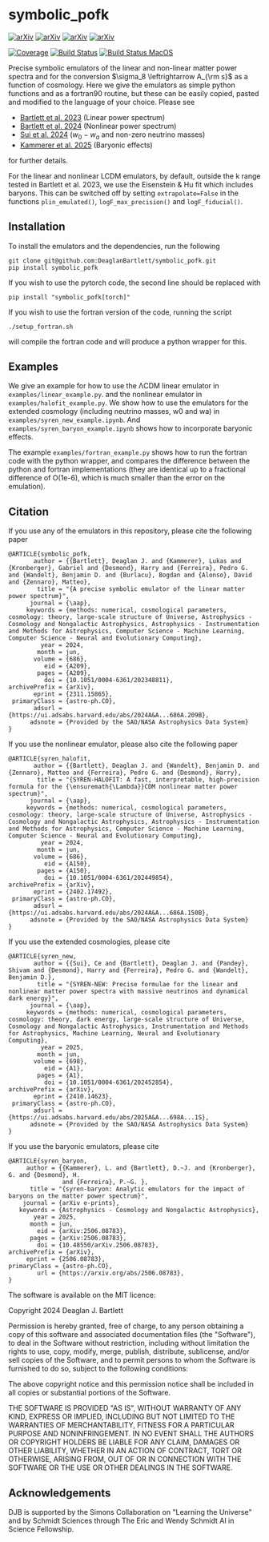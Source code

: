 # symbolic_pofk

[![arXiv](https://img.shields.io/badge/arXiv-2311.15865-b31b1b.svg)](https://arxiv.org/abs/2311.15865)
[![arXiv](https://img.shields.io/badge/arXiv-2402.17492-b31b1b.svg)](https://arxiv.org/abs/2402.17492)
[![arXiv](https://img.shields.io/badge/arXiv-2410.14623-b31b1b.svg)](https://arxiv.org/abs/2410.14623)
[![arXiv](https://img.shields.io/badge/arXiv-2506.08783-b31b1b.svg)](https://arxiv.org/abs/2506.08783)

[![Coverage](https://img.shields.io/codecov/c/github/DeaglanBartlett/symbolic_pofk)](https://app.codecov.io/gh/DeaglanBartlett/symbolic_pofk)
[![Build Status](https://github.com/DeaglanBartlett/symbolic_pofk/actions/workflows/build-linux.yml/badge.svg)](https://github.com/DeaglanBartlett/symbolic_pofk/actions/workflows/build-linux.yml)
[![Build Status MacOS](https://github.com/DeaglanBartlett/symbolic_pofk/actions/workflows/build-mac.yml/badge.svg)](https://github.com/DeaglanBartlett/symbolic_pofk/actions/workflows/build-mac.yml)



Precise symbolic emulators of the linear and non-linear matter power spectra and for the conversion
$\sigma_8 \leftrightarrow A_{\rm s}$ as a function of cosmology.
Here we give the emulators as simple python functions and as a fortran90 routine, but these can be 
easily copied, pasted and modified to the language of your choice.
Please see
* [Bartlett et al. 2023](https://arxiv.org/abs/2311.15865) (Linear power spectrum) 
* [Bartlett et al. 2024](https://arxiv.org/abs/2402.17492) (Nonlinear power spectrum)
* [Sui et al. 2024](https://arxiv.org/abs/2410.14623) ($w_0-w_a$ and non-zero neutrino masses)
* [Kammerer et al. 2025](https://arxiv.org/abs/2506.08783) (Baryonic effects)
  
for further details.

For the linear and nonlinear LCDM emulators, by default, outside the k range tested in Bartlett et al. 2023, 
we use the Eisenstein & Hu fit which includes baryons. This can be switched off by setting
`extrapolate=False` in the functions `plin_emulated()`, `logF_max_precision()` and
`logF_fiducial()`. 


## Installation

To install the emulators and the dependencies, run the following

```
git clone git@github.com:DeaglanBartlett/symbolic_pofk.git
pip install symbolic_pofk
```

If you wish to use the pytorch code, the second line should be replaced with
```
pip install "symbolic_pofk[torch]"
```

If you wish to use the fortran version of the code, running the script
```
./setup_fortran.sh
```
will compile the fortran code and will produce a python wrapper for this.

## Examples

We give an example for how to use the ΛCDM
linear emulator in `examples/linear_example.py`.
and the nonlinear emulator in `examples/halofit_example.py`.
We show how to use the emulators for the extended cosmology
(including neutrino masses, w0 and wa) in `examples/syren_new_example.ipynb`.
And `examples/syren_baryon_example.ipynb` shows how to incorporate baryonic effects.

The example `examples/fortran_example.py` shows how to run the
fortran code with the python wrapper, and compares the difference
between the python and fortran implementations
(they are identical up to a fractional difference of
O(1e-6), which is much smaller than the error on the emulation).

## Citation

If you use any of the emulators in this repository, please cite the following paper
```
@ARTICLE{symbolic_pofk,
       author = {{Bartlett}, Deaglan J. and {Kammerer}, Lukas and {Kronberger}, Gabriel and {Desmond}, Harry and {Ferreira}, Pedro G. and {Wandelt}, Benjamin D. and {Burlacu}, Bogdan and {Alonso}, David and {Zennaro}, Matteo},
        title = "{A precise symbolic emulator of the linear matter power spectrum}",
      journal = {\aap},
     keywords = {methods: numerical, cosmological parameters, cosmology: theory, large-scale structure of Universe, Astrophysics - Cosmology and Nongalactic Astrophysics, Astrophysics - Instrumentation and Methods for Astrophysics, Computer Science - Machine Learning, Computer Science - Neural and Evolutionary Computing},
         year = 2024,
        month = jun,
       volume = {686},
          eid = {A209},
        pages = {A209},
          doi = {10.1051/0004-6361/202348811},
archivePrefix = {arXiv},
       eprint = {2311.15865},
 primaryClass = {astro-ph.CO},
       adsurl = {https://ui.adsabs.harvard.edu/abs/2024A&A...686A.209B},
      adsnote = {Provided by the SAO/NASA Astrophysics Data System}
}
```

If you use the nonlinear emulator, please also cite the following paper
```
@ARTICLE{syren_halofit,
       author = {{Bartlett}, Deaglan J. and {Wandelt}, Benjamin D. and {Zennaro}, Matteo and {Ferreira}, Pedro G. and {Desmond}, Harry},
        title = "{SYREN-HALOFIT: A fast, interpretable, high-precision formula for the {\ensuremath{\Lambda}}CDM nonlinear matter power spectrum}",
      journal = {\aap},
     keywords = {methods: numerical, cosmological parameters, cosmology: theory, large-scale structure of Universe, Astrophysics - Cosmology and Nongalactic Astrophysics, Astrophysics - Instrumentation and Methods for Astrophysics, Computer Science - Machine Learning, Computer Science - Neural and Evolutionary Computing},
         year = 2024,
        month = jun,
       volume = {686},
          eid = {A150},
        pages = {A150},
          doi = {10.1051/0004-6361/202449854},
archivePrefix = {arXiv},
       eprint = {2402.17492},
 primaryClass = {astro-ph.CO},
       adsurl = {https://ui.adsabs.harvard.edu/abs/2024A&A...686A.150B},
      adsnote = {Provided by the SAO/NASA Astrophysics Data System}
}
```

If you use the extended cosmologies, please cite
```
@ARTICLE{syren_new,
       author = {{Sui}, Ce and {Bartlett}, Deaglan J. and {Pandey}, Shivam and {Desmond}, Harry and {Ferreira}, Pedro G. and {Wandelt}, Benjamin D.},
        title = "{SYREN-NEW: Precise formulae for the linear and nonlinear matter power spectra with massive neutrinos and dynamical dark energy}",
      journal = {\aap},
     keywords = {methods: numerical, cosmological parameters, cosmology: theory, dark energy, large-scale structure of Universe, Cosmology and Nongalactic Astrophysics, Instrumentation and Methods for Astrophysics, Machine Learning, Neural and Evolutionary Computing},
         year = 2025,
        month = jun,
       volume = {698},
          eid = {A1},
        pages = {A1},
          doi = {10.1051/0004-6361/202452854},
archivePrefix = {arXiv},
       eprint = {2410.14623},
 primaryClass = {astro-ph.CO},
       adsurl = {https://ui.adsabs.harvard.edu/abs/2025A&A...698A...1S},
      adsnote = {Provided by the SAO/NASA Astrophysics Data System}
}
```

If you use the baryonic emulators, please cite
```
@ARTICLE{syren_baryon,
     author = {{Kammerer}, L. and {Bartlett}, D.~J. and {Kronberger}, G. and {Desmond}, H.
               and {Ferreira}, P.~G. },  
      title = "{syren-baryon: Analytic emulators for the impact of baryons on the matter power spectrum}",
    journal = {arXiv e-prints},
   keywords = {Astrophysics - Cosmology and Nongalactic Astrophysics},
       year = 2025,
      month = jun,
        eid = {arXiv:2506.08783},
      pages = {arXiv:2506.08783},
        doi = {10.48550/arXiv.2506.08783},
archivePrefix = {arXiv},
     eprint = {2506.08783},
primaryClass = {astro-ph.CO},
        url = {https://arxiv.org/abs/2506.08783},
}
```

The software is available on the MIT licence:

Copyright 2024 Deaglan J. Bartlett

Permission is hereby granted, free of charge, to any person obtaining a copy of this software and associated documentation files 
(the "Software"), to deal in the Software without restriction, including without limitation the rights to use, copy, modify, 
merge, publish, distribute, sublicense, and/or sell copies of the Software, and to permit persons to whom the Software is 
furnished to do so, subject to the following conditions:

The above copyright notice and this permission notice shall be included in all copies or substantial portions of the Software.

THE SOFTWARE IS PROVIDED "AS IS", WITHOUT WARRANTY OF ANY KIND, EXPRESS OR IMPLIED, INCLUDING BUT NOT LIMITED TO THE WARRANTIES OF 
MERCHANTABILITY, FITNESS FOR A PARTICULAR PURPOSE AND NONINFRINGEMENT. IN NO EVENT SHALL THE AUTHORS OR COPYRIGHT HOLDERS BE LIABLE 
FOR ANY CLAIM, DAMAGES OR OTHER LIABILITY, WHETHER IN AN ACTION OF CONTRACT, TORT OR OTHERWISE, ARISING FROM, OUT OF OR IN 
CONNECTION WITH THE SOFTWARE OR THE USE OR OTHER DEALINGS IN THE SOFTWARE.

## Acknowledgements

DJB is supported by the Simons Collaboration on "Learning the Universe" and by 
Schmidt Sciences through The Eric and Wendy Schmidt AI in Science Fellowship.

